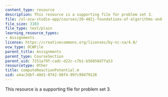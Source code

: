 ```yaml
---
content_type: resource
description: This resource is a supporting file for problem set 3.
file: /ol-ocw-studio-app/courses/20-482j-foundations-of-algorithms-and-computational-techniques-in-systems-biology-spring-2006/a4ac3dbf40d1974298f4997c99479126_computeReactionPotential.m
file_size: 3103
file_type: text/plain
learning_resource_types:
- Assignments
license: https://creativecommons.org/licenses/by-nc-sa/4.0/
ocw_type: OCWFile
parent_title: Assignments
parent_type: CourseSection
parent_uid: 7251a79f-cadc-d22c-c7b1-b56858d7fa53
resourcetype: Other
title: computeReactionPotential.m
uid: a4ac3dbf-40d1-9742-98f4-997c99479126
---
```

This resource is a supporting file for problem set 3.